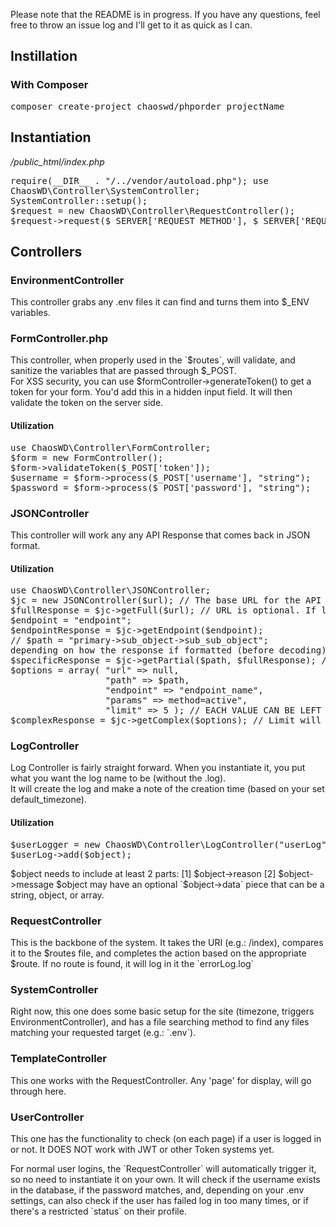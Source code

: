 Please note that the README is in progress. If you have any questions, feel free
to throw an issue log and I'll get to it as quick as I can.

<h2>Instillation</h2>
<h3>With Composer</h3>
<pre>composer create-project chaoswd/phporder projectName</pre>

<h2>Instantiation</h2>
<em>/public_html/index.php</em>
<pre>
require(__DIR__ . "/../vendor/autoload.php"); use
ChaosWD\Controller\SystemController;
SystemController::setup();
$request = new ChaosWD\Controller\RequestController();
$request->request($_SERVER['REQUEST_METHOD'], $_SERVER['REQUEST_URI']);
</pre>
<h2>Controllers</h2>
<h3>EnvironmentController</h3>
<p>
  This controller grabs any .env files it can find and turns them into $_ENV
  variables.<br />
</p>

<h3>FormController.php</h3>
<p>
  This controller, when properly used in the `$routes`, will validate, and
  sanitize the variables that are passed through $_POST.<br />
  For XSS security, you can use $formController->generateToken() to get a token
  for your form. You'd add this in a hidden input field. It will then validate
  the token on the server side.
</p>
<h4>Utilization</h4>
<pre>
use ChaosWD\Controller\FormController;
$form = new FormController();
$form->validateToken($_POST['token']);
$username = $form->process($_POST['username'], "string");
$password = $form->process($_POST['password'], "string");
</pre>
<h3>JSONController</h3>
<p>
  This controller will work any any API Response that comes back in JSON format.
</p>
<h4>Utilization</h4>
<pre>
use ChaosWD\Controller\JSONController;
$jc = new JSONController($url); // The base URL for the API (without Endpoints) 
$fullResponse = $jc->getFull($url); // URL is optional. If left blank, it will take the one from the instantiation.
$endpoint = "endpoint";
$endpointResponse = $jc->getEndpoint($endpoint); 
// $path = "primary->sub_object->sub_sub_object";
depending on how the response if formatted (before decoding) 
$specificResponse = $jc->getPartial($path, $fullResponse); // $fullResponse can be left blank.
$options = array( "url" => null,
                  "path" => $path,
                  "endpoint" => "endpoint_name", 
                  "params" => method=active", 
                  "limit" => 5 ); // EACH VALUE CAN BE LEFT NULL OR OMITTED 
$complexResponse = $jc->getComplex($options); // Limit will only trigger if the results before limit are an array. Otherwise, it'll ignore this field.
</pre>
<h3>LogController</h3>
<p>
    Log Controller is fairly straight forward. When you instantiate it, you put what you want the log name to be (without the .log).<br>
    It will create the log and make a note of the creation time (based on your set default_timezone).
</p>
<h4>Utilization</h4>
<pre>
$userLogger = new ChaosWD\Controller\LogController("userLog");
$userLog->add($object);
</pre>
<p>
    $object needs to include at least 2 parts:
    [1] $object->reason
    [2] $object->message
    $object may have an optional `$object->data` piece that can be a string, object, or array.
</p>

<h3>RequestController</h3>
<p>
    This is the backbone of the system. It takes the URI (e.g.: /index), compares it to the $routes file, and completes the action based on the appropriate $route. If no route is found, it will log in it the `errorLog.log` 
</p>

<h3>SystemController</h3>
<p>
    Right now, this one does some basic setup for the site (timezone, triggers EnvironmentController), and has a file searching method to find any files matching your requested target (e.g.: `.env`).
</p>

<h3>TemplateController</h3>
<p>
    This one works with the RequestController. Any 'page' for display, will go through here.
</p>

<h3>UserController</h3>
<p>
    This one has the functionality to check (on each page) if a user is logged in or not. It DOES NOT work with JWT or other Token systems yet.
</p>
<p>
    For normal user logins, the `RequestController` will automatically trigger it, so no need to instantiate it on your own. It will check if the username exists in the database, if the password matches, and, depending on your .env settings, can also check if the user has failed log in too many times, or if there's a restricted `status` on their profile.
</p>

